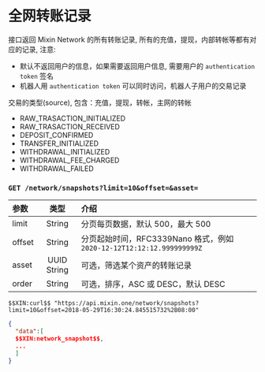 # 全网转账记录

接口返回 Mixin Network 的所有转账记录, 所有的充值，提现，内部转帐等都有对应的记录, 注意:

- 默认不返回用户的信息，如果需要返回用户信息, 需要用户的 `authentication token` 签名
- 机器人用 `authentication token` 可以同时访问，机器人子用户的交易记录

交易的类型(source), 包含：充值，提现，转帐，主网的转帐

- RAW_TRASACTION_INITIALIZED
- RAW_TRASACTION_RECEIVED
- DEPOSIT_CONFIRMED
- TRANSFER_INITIALIZED
- WITHDRAWAL_INITIALIZED
- WITHDRAWAL_FEE_CHARGED
- WITHDRAWAL_FAILED

### `GET /network/snapshots?limit=10&offset=&asset=` 

| 参数 | 类型 | 介绍 |
| :----- | :----: | :---- |
| limit | String | 分页每页数据，默认 500，最大 500 |
| offset | String | 分页起始时间，RFC3339Nano 格式，例如 `2020-12-12T12:12:12.999999999Z` |
| asset | UUID String | 可选，筛选某个资产的转账记录 |
| order | String | 可选，排序，ASC 或 DESC，默认 DESC |

```
$$XIN:curl$$ "https://api.mixin.one/network/snapshots?limit=10&offset=2018-05-29T16:30:24.845515732%2B08:00"
```

```json
{
  "data":[
  $$XIN:network_snapshot$$,
  ...
  ]
}
```
